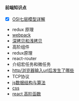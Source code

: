 #### 前端知识点

+ [x] [OSI七层模型详解](./1.md)
+ redux 原理
+ [webpack](./webpack.md)
+ [深拷贝和浅拷贝](./copy.md)
+ 高阶组件
+ redux原理
+ react-router
+ 介绍宏任务和微任务
+ [http/浏览器输入url后发生了哪些](./http.md)
+ TCP协议
+ [js数据结构与算法](./sort.md)
+ [css](./css.md)
+ [react 高阶函数](./reactCompont.md)


